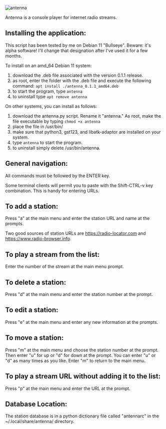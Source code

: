 ![antenna](https://user-images.githubusercontent.com/82686470/182243407-9671c8be-32d3-46de-b0f0-27fc830284f8.png)


Antenna is a console player for internet radio streams.


Installing the application:
---------------------------

This script has been tested by me on Debian 11 "Bullseye". Beware: it's alpha software! I'll change that designation after I've used it for a few months.

To install on an amd_64 Debian 11 system: 

1. download the .deb file associated with the version 0.1.1 release.
2. as root, enter the folder with the .deb file and execute the following command: ```apt install ./antenna_0.1.1_amd64.deb```
3. to start the program, type ```antenna```
4. to uninstall type ```apt remove antenna```

On other systems, you can install as follows:

1. download the antenna.py script. Rename it "antenna." As root, make the file executable by typing ```chmod +x antenna```
2. place the file in /usr/bin/
3. make sure that python3, gst123, and libatk-adaptor are installed on your system.
4. type ```antenna``` to start the program.
5. to uninstall simply delete /usr/bin/antenna.


General navigation:
-------------------

All commands must be followed by the ENTER key.

Some terminal clients will permit you to paste with the Shift-CTRL-v key combination. This is handy for entering URLs.


To add a station:
-----------------

Press "a" at the main menu and enter the station URL and name at the prompts. 

Two good sources of station URLs are https://radio-locator.com and https://www.radio-browser.info. 


To play a stream from the list:
-------------------------------

Enter the number of the stream at the main menu prompt.


To delete a station:
--------------------

Press "d" at the main menu and enter the station number at the prompt.


To edit a station:
------------------

Press "e" at the main menu and enter any new information at the prompts.


To move a station:
------------------

Press "m" at the main menu and choose the station number at the prompt. Then enter "u" for up or "d" for down at the prompt. You can enter "u" or "d" as many times as you like. Enter "m" to return to the main menu.


To play a stream URL without adding it to the list:
---------------------------------------------------

Press "p" at the main menu and enter the URL at the prompt.


Database Location:
------------------

The station database is in a python dictionary file called "antennarc" in the ~/.local/share/antenna/ directory.
